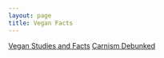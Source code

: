 ```yaml
---
layout: page
title: Vegan Facts
---
```


[Vegan Studies and Facts](https://plantspace.org/facts/)
[Carnism Debunked](https://www.carnismdebunked.com/)